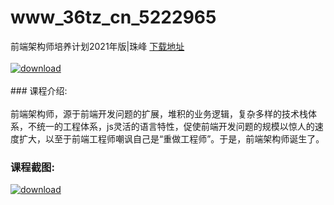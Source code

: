# www_36tz_cn_5222965
前端架构师培养计划2021年版|珠峰
[下载地址](http://www.36tz.cn/article/5222965 "下载地址")
<br/></br>[![download](http://36tz.cn/muke_img/2022_02_1-40-300x174.png "下载地址")](http://www.36tz.cn/article/5222965 "下载地址")
<br/></br>### 课程介绍:<br/></br>前端架构师，源于前端开发问题的扩展，堆积的业务逻辑，复杂多样的技术栈体系，不统一的工程体系，js灵活的语言特性，促使前端开发问题的规模以惊人的速度扩大，以至于前端工程师嘲讽自己是“重做工程师”。于是，前端架构师诞生了。

### 课程截图:
[![download](http://36tz.cn/muke_img/2022_02_2-73.png "下载地址")](http://www.36tz.cn/article/5222965 "下载地址")
